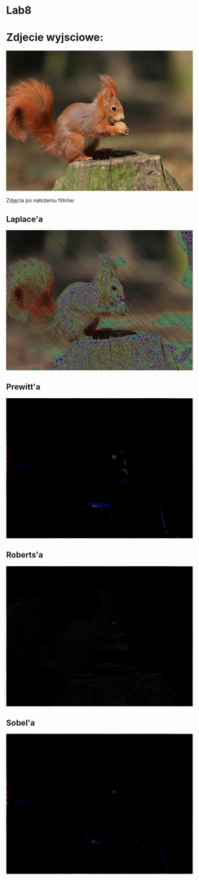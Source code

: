 # Lab8
<h1>Zdjecie wyjsciowe:</h1>

![Wiewiorka](wiewiorka.jpg)<br>

Zdjęcia po nałożeniu filtrów:


<h2>Laplace'a</h2>

![Wiewiorka](wiewiorkaLaplace.jpg)<br>

<h2>Prewitt'a</h2>

![Wiewiorka](wiewiorkaPrewitt.jpg)<br>

<h2>Roberts'a</h2>

![Wiewiorka](wiewiorkaRoberts.jpg)<br>

<h2>Sobel'a</h2>

![Wiewiorka](wiewiorkaSobel.jpg)<br>
